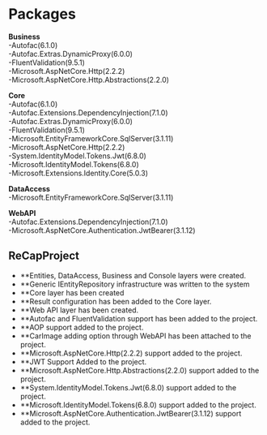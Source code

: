 # Packages
<b>Business</b><br>
-Autofac(6.1.0)<br>
-Autofac.Extras.DynamicProxy(6.0.0)<br>
-FluentValidation(9.5.1)<br>
-Microsoft.AspNetCore.Http(2.2.2)<br>
-Microsoft.AspNetCore.Http.Abstractions(2.2.0)<br>

<b>Core</b><br>
-Autofac(6.1.0)<br>
-Autofac.Extensions.DependencyInjection(7.1.0)<br>
-Autofac.Extras.DynamicProxy(6.0.0)<br>
-FluentValidation(9.5.1)<br>
-Microsoft.EntityFrameworkCore.SqlServer(3.1.11)<br>
-Microsoft.AspNetCore.Http(2.2.2)<br>
-System.IdentityModel.Tokens.Jwt(6.8.0)<br>
-Microsoft.IdentityModel.Tokens(6.8.0)<br>
-Microsoft.Extensions.Identity.Core(5.0.3)<br>

<b>DataAccess</b><br>
-Microsoft.EntityFrameworkCore.SqlServer(3.1.11)<br>

<b>WebAPI</b><br>
-Autofac.Extensions.DependencyInjection(7.1.0)<br>
-Microsoft.AspNetCore.Authentication.JwtBearer(3.1.12)<br>

## ReCapProject

- **Entities, DataAccess, Business and Console layers were created.
- **Generic IEntityRepository infrastructure was written to the system
- **Core layer has been created
- **Result configuration has been added to the Core layer.
- **Web API layer has been created.
- **Autofac and FluentValidation support has been added to the project.
- **AOP support added to the project.
- **CarImage adding option through WebAPI has been attached to the project.
- **Microsoft.AspNetCore.Http(2.2.2) support added to the project.
- **JWT Support Added to the project.
- **Microsoft.AspNetCore.Http.Abstractions(2.2.0) support added to the project.
- **System.IdentityModel.Tokens.Jwt(6.8.0) support added to the project.
- **Microsoft.IdentityModel.Tokens(6.8.0) support added to the project.
- **Microsoft.AspNetCore.Authentication.JwtBearer(3.1.12) support added to the project.
